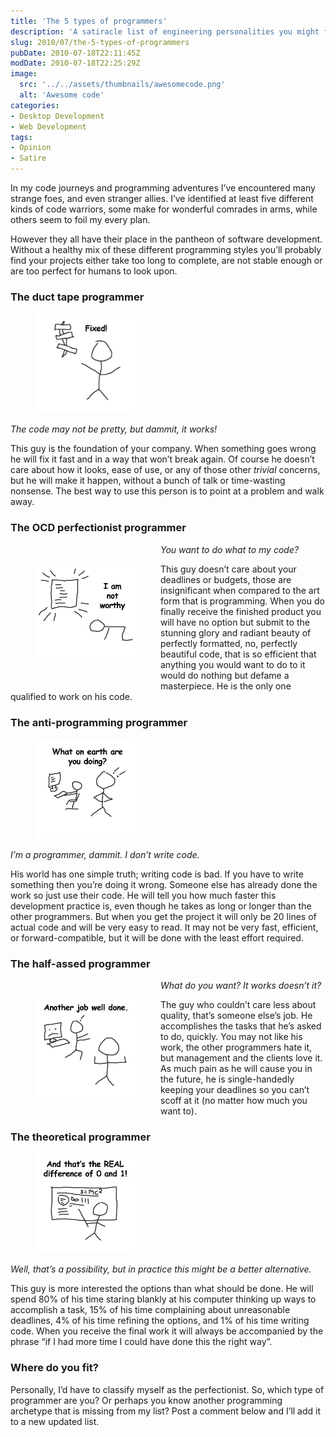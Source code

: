 ```yaml
---
title: 'The 5 types of programmers'
description: 'A satiracle list of engineering personalities you might find yourself interacting with as a software developer. And the unique strategies they employ in their craft.'
slug: 2010/07/the-5-types-of-programmers
pubDate: 2010-07-18T22:11:45Z
modDate: 2010-07-18T22:25:29Z
image:
  src: '../../assets/thumbnails/awesomecode.png'
  alt: 'Awesome code'
categories:
- Desktop Development
- Web Development
tags:
- Opinion
- Satire
---
```


In my code journeys and programming adventures I’ve encountered many strange foes, and even stranger allies. I’ve identified at least five different kinds of code warriors, some make for wonderful comrades in arms, while others seem to foil my every plan.

However they all have their place in the pantheon of software development. Without a healthy mix of these different programming styles you’ll probably find your projects either take too long to complete, are not stable enough or are too perfect for humans to look upon.

<!-- more -->

### The duct tape programmer

<figure style="max-width: 10rem;">

![Duct Tape](../../assets/postimages/five-types/ducttape.png)

</figure>

*The code may not be pretty, but dammit, it works!*

This guy is the foundation of your company. When something goes wrong he will fix it fast and in a way that won’t break again. Of course he doesn’t care about how it looks, ease of use, or any of those other *trivial* concerns, but he will make it happen, without a bunch of talk or time-wasting nonsense. The best way to use this person is to point at a problem and walk away.

### The OCD perfectionist programmer

<figure style="float: left; max-width: 10rem;">

![Perfection](../../assets/postimages/five-types/perfection.png)

</figure>

*You want to do what to my code?*

This guy doesn’t care about your deadlines or budgets, those are insignificant when compared to the art form that is programming. When you do finally receive the finished product you will have no option but submit to the stunning glory and radiant beauty of perfectly formatted, no, perfectly beautiful code, that is so efficient that anything you would want to do to it would do nothing but defame a masterpiece. He is the only one qualified to work on his code.

### The anti-programming programmer

<figure style="max-width: 10rem;">

![Perfection](../../assets/postimages/five-types/antiprogramming.png)

</figure>

*I’m a programmer, dammit. I don’t write code.*

His world has one simple truth; writing code is bad. If you have to write something then you’re doing it wrong. Someone else has already done the work so just use their code. He will tell you how much faster this development practice is, even though he takes as long or longer than the other programmers. But when you get the project it will only be 20 lines of actual code and will be very easy to read. It may not be very fast, efficient, or forward-compatible, but it will be done with the least effort required.

### The half-assed programmer

<figure style="float: left; max-width: 10rem;">

![Perfection](../../assets/postimages/five-types/halfassed.png)

</figure>

*What do you want? It works doesn’t it?*

The guy who couldn’t care less about quality, that’s someone else’s job. He accomplishes the tasks that he’s asked to do, quickly. You may not like his work, the other programmers hate it, but management and the clients love it. As much pain as he will cause you in the future, he is single-handedly keeping your deadlines so you can’t scoff at it (no matter how much you want to).

### The theoretical programmer

<figure style="max-width: 10rem;">

![Perfection](../../assets/postimages/five-types/theoretical.png)

</figure>

*Well, that’s a possibility, but in practice this might be a better alternative.*

This guy is more interested the options than what should be done. He will spend 80% of his time staring blankly at his computer thinking up ways to accomplish a task, 15% of his time complaining about unreasonable deadlines, 4% of his time refining the options, and 1% of his time writing code. When you receive the final work it will always be accompanied by the phrase “if I had more time I could have done this the right way”.

### Where do you fit?

Personally, I’d have to classify myself as the perfectionist. So, which type of programmer are you? Or perhaps you know another programming archetype that is missing from my list? Post a comment below and I’ll add it to a new updated list.
